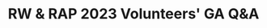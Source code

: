 ---
title: RW & RAP 2023 Volunteers' GA Q&A
redirect_to: https://app.sli.do/event/14cuef4iJ3vewDmqCBSRDp
redirect_from: 
  - /RWRAP23VolsGA_QnA
  - /rwrap23volsga_qna
---
